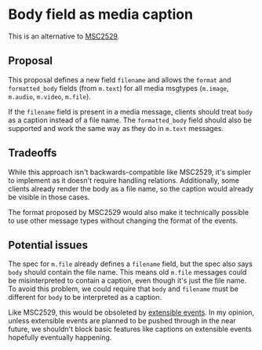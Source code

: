 # Body field as media caption

This is an alternative to [MSC2529](https://github.com/matrix-org/matrix-doc/pull/2529).

## Proposal

This proposal defines a new field `filename` and allows the `format` and
`formatted_body` fields (from `m.text`) for all media msgtypes (`m.image`,
`m.audio`, `m.video`, `m.file`).

If the `filename` field is present in a media message, clients should treat
`body` as a caption instead of a file name. The `formatted_body` field should
also be supported and work the same way as they do in `m.text` messages.

## Tradeoffs

While this approach isn't backwards-compatible like MSC2529, it's simpler to
implement as it doesn't require handling relations. Additionally, some clients
already render the body as a file name, so the caption would already be visible
in those cases.

The format proposed by MSC2529 would also make it technically possible to use
other message types without changing the format of the events.

## Potential issues

The spec for `m.file` already defines a `filename` field, but the spec also
says `body` should contain the file name. This means old `m.file` messages
could be misinterpreted to contain a caption, even though it's just the file
name. To avoid this problem, we could require that `body` and `filename` must
be different for `body` to be interpreted as a caption.

Like MSC2529, this would be obsoleted by [extensible events](https://github.com/matrix-org/matrix-doc/pull/1767).
In my opinion, unless extensible events are planned to be pushed through in the
near future, we shouldn't block basic features like captions on extensible
events hopefully eventually happening.
